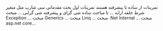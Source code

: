 تمرینات از ساده تا پیشرفته هستند تمرینات اول بحث مقدماتی سی شارپ مثل متغیر شرط حلقه ارایه ...
تا مباحث ساده شی گرای و پیشرفته شی گرایی ...
مبحث Exception ...
مبحث Generics ...
مبحث Linq ...
مبحث .Net Internal ...
مبحث asp.net core...
